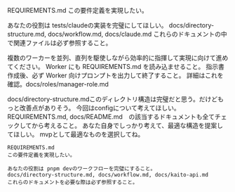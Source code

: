 REQUIREMENTS.md
この要件定義を実現したい。

あなたの役割は tests/claudeの実装を完璧にしてほしい。
docs/directory-structure.md, docs/workflow.md, docs/claude.md
これらのドキュメントの中で関連ファイルは必ず参照すること。

複数のワーカーを並列、直列を駆使しながら効率的に指揮して実現に向けて進めてください。
Worker にも REQUIREMENTS.md を読み込ませること。
指示書作成後、必ず Worker 向けプロンプトを出力して終了すること。
詳細はこれを確認。docs/roles/manager-role.md

docs/directory-structure.mdこのディレクトリ構造は完璧だと思う。だけどもっと改善点がありそう。
今回はconfigについて考えてほしい。
REQUIREMENTS.md, docs/README.md　の該当するドキュメントも全てチェックしてから考えること。
あなた自身でしっかり考えて、最適な構造を提案してほしい。
mvpとして最適なものを選択してね。


```
REQUIREMENTS.md
この要件定義を実現したい。

あなたの役割は pnpm devのワークフローを完璧にすること。
docs/directory-structure.md, docs/workflow.md, docs/kaito-api.md
これらのドキュメントを必要な際は必ず参照すること。
```


